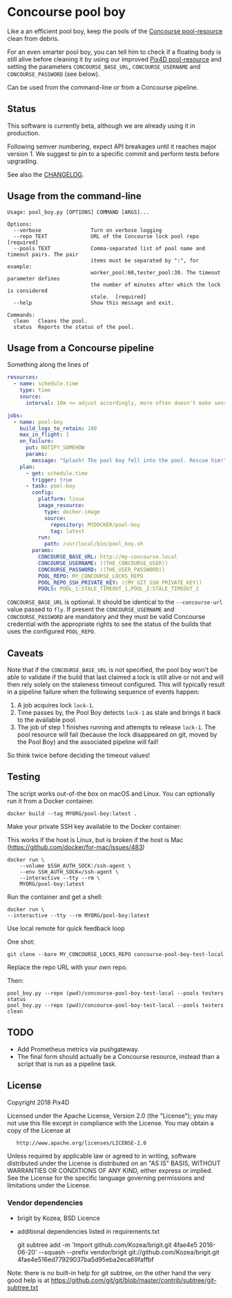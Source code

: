 # Concourse pool boy

Like a an efficient pool boy, keep the pools of the [Concourse pool-resource] clean from debris.

For an even smarter pool boy, you can tell him to check if a floating body is still alive before
cleaning it by using our improved [Pix4D pool-resource] and setting the parameters
`CONCOURSE_BASE_URL`, `CONCOURSE_USERNAME` and `CONCOURSE_PASSWORD` (see below).

Can be used from the command-line or from a Concourse pipeline.

## Status

This software is currently beta, although we are already using it in production.

Following semver numbering, expect API breakages until it reaches major version 1.
We suggest to pin to a specific commit and perform tests before upgrading.

See also the [CHANGELOG](CHANGELOG.md).

## Usage from the command-line

```text
Usage: pool_boy.py [OPTIONS] COMMAND [ARGS]...

Options:
  --verbose                Turn on verbose logging
  --repo TEXT              URL of the Concourse lock pool repo  [required]
  --pools TEXT             Comma-separated list of pool name and timeout pairs. The pair
                           items must be separated by ":", for example:
                           worker_pool:60,tester_pool:30. The timeout parameter defines
                           the number of minutes after which the lock is considered
                           stale.  [required]
  --help                   Show this message and exit.

Commands:
  clean   Cleans the pool.
  status  Reports the status of the pool.
```

## Usage from a Concourse pipeline

Something along the lines of

```YAML
resources:
  - name: schedule.time
    type: time
    source:
      interval: 10m <= adjust accordingly, more often doesn't make sense

jobs:
  - name: pool-boy
    build_logs_to_retain: 100
    max_in_flight: 1
    on_failure:
      put: NOTIFY_SOMEHOW
      params:
        message: "Splash! The pool boy fell into the pool. Rescue him!"
    plan:
      - get: schedule.time
        trigger: true
      - task: pool-boy
        config:
          platform: linux
          image_resource:
            type: docker-image
            source:
              repository: MYDOCKER/pool-boy
              tag: latest
          run:
            path: /usr/local/bin/pool_boy.sh
        params:
          CONCOURSE_BASE_URL: http://my-concourse.local
          CONCOURSE_USERNAME: ((THE_CONCOURSE_USER))
          CONCOURSE_PASSWORD: ((THE_USER_PASSWORD))
          POOL_REPO: MY_CONCOURSE_LOCKS_REPO
          POOL_REPO_SSH_PRIVATE_KEY: ((MY_GIT_SSH_PRIVATE_KEY))
          POOLS: POOL_1:STALE_TIMEOUT_1,POOL_2:STALE_TIMEOUT_2
```

`CONCOURSE_BASE_URL` is optional. It should be identical to the `--concourse-url` value passed to
`fly`. If present the `CONCOURSE_USERNAME` and `CONCOURSE_PASSWORD` are mandatory and they must be
valid Concourse credential with the appropriate rights to see the status of the builds that uses
the configured `POOL_REPO`.

## Caveats

Note that if the `CONCOURSE_BASE_URL` is not specified, the pool boy won't be able to validate if
the build that last claimed a lock is still alive or not and will then rely solely on the staleness
timeout configured. This will typically result in a pipeline failure when the following sequence of
events happen:

1. A job acquires lock `lock-1`.
2. Time passes by, the Pool Boy detects `lock-1` as stale and brings it back to the available pool.
3. The job of step 1 finishes running and attempts to release `lock-1`. The pool resource will fail (because the lock disappeared on git, moved by the Pool Boy) and the associated pipeline will fail!

So think twice before deciding the timeout values!

## Testing

The script works out-of-the box on macOS and Linux. You can optionally run it from a Docker container.

    docker build --tag MYORG/pool-boy:latest .

Make your private SSH key available to the Docker container:

This works if the host is Linux, but is broken if the host is Mac (https://github.com/docker/for-mac/issues/483)

    docker run \
        --volume $SSH_AUTH_SOCK:/ssh-agent \
        --env SSH_AUTH_SOCK=/ssh-agent \
        --interactive --tty --rm \
        MYORG/pool-boy:latest

Run the container and get a shell:

    docker run \
    --interactive --tty --rm MYORG/pool-boy:latest

Use local remote for quick feedback loop

One shot:

    git clone --bare MY_CONCOURSE_LOCKS_REPO concourse-pool-boy-test-local

Replace the repo URL with your own repo.

Then:

    pool_boy.py --repo (pwd)/concourse-pool-boy-test-local --pools testers status
    pool_boy.py --repo (pwd)/concourse-pool-boy-test-local --pools testers clean

## TODO

* Add Prometheus metrics via pushgateway.
* The final form should actually be a Concourse resource, instead than a script that is run as a pipeline task.

## License

Copyright 2018 Pix4D

   Licensed under the Apache License, Version 2.0 (the "License");
   you may not use this file except in compliance with the License.
   You may obtain a copy of the License at

       http://www.apache.org/licenses/LICENSE-2.0

   Unless required by applicable law or agreed to in writing, software
   distributed under the License is distributed on an "AS IS" BASIS,
   WITHOUT WARRANTIES OR CONDITIONS OF ANY KIND, either express or implied.
   See the License for the specific language governing permissions and
   limitations under the License.

### Vendor dependencies

* brigit by Kozea, BSD Licence
* additional dependencies listed in requirements.txt

    git subtree add -m 'Import github.com/Kozea/brigit.git 4fae4e5 2016-06-20' --squash --prefix vendor/brigit git://github.com/Kozea/brigit.git 4fae4e516ed77929037ba5d95eba2eca69faffbf

Note: there is no built-in help for git subtree, on the other hand the very good help is at https://github.com/git/git/blob/master/contrib/subtree/git-subtree.txt


[Concourse pool-resource]: https://github.com/concourse/pool-resource
[Pix4D pool-resource]: https://github.com/Pix4D/pool-resource

